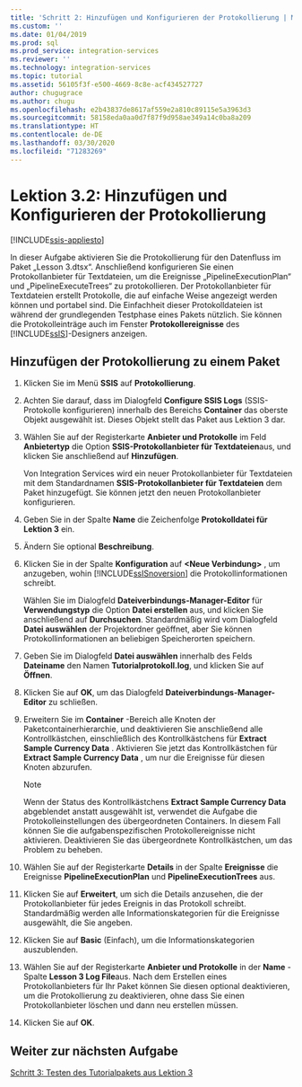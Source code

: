 ```yaml
---
title: 'Schritt 2: Hinzufügen und Konfigurieren der Protokollierung | Microsoft-Dokumentation'
ms.custom: ''
ms.date: 01/04/2019
ms.prod: sql
ms.prod_service: integration-services
ms.reviewer: ''
ms.technology: integration-services
ms.topic: tutorial
ms.assetid: 56105f3f-e500-4669-8c8e-acf434527727
author: chugugrace
ms.author: chugu
ms.openlocfilehash: e2b43837de8617af559e2a810c89115e5a3963d3
ms.sourcegitcommit: 58158eda0aa0d7f87f9d958ae349a14c0ba8a209
ms.translationtype: HT
ms.contentlocale: de-DE
ms.lasthandoff: 03/30/2020
ms.locfileid: "71283269"
---
```

# <a name="lesson-3-2-add-and-configure-logging"></a>Lektion 3.2: Hinzufügen und Konfigurieren der Protokollierung

[!INCLUDE[ssis-appliesto](../includes/ssis-appliesto-ssvrpluslinux-asdb-asdw-xxx.md)]



In dieser Aufgabe aktivieren Sie die Protokollierung für den Datenfluss im Paket „Lesson 3.dtsx“. Anschließend konfigurieren Sie einen Protokollanbieter für Textdateien, um die Ereignisse „PipelineExecutionPlan“ und „PipelineExecuteTrees“ zu protokollieren. Der Protokollanbieter für Textdateien erstellt Protokolle, die auf einfache Weise angezeigt werden können und portabel sind. Die Einfachheit dieser Protokolldateien ist während der grundlegenden Testphase eines Pakets nützlich. Sie können die Protokolleinträge auch im Fenster **Protokollereignisse** des [!INCLUDE[ssIS](../includes/ssis-md.md)]-Designers anzeigen.  
  
## <a name="add-logging-to-the-package"></a>Hinzufügen der Protokollierung zu einem Paket  
  
1.  Klicken Sie im Menü **SSIS** auf **Protokollierung**.  
  
2.  Achten Sie darauf, dass im Dialogfeld **Configure SSIS Logs** (SSIS-Protokolle konfigurieren) innerhalb des Bereichs **Container** das oberste Objekt ausgewählt ist. Dieses Objekt stellt das Paket aus Lektion 3 dar.
  
3.  Wählen Sie auf der Registerkarte **Anbieter und Protokolle** im Feld **Anbietertyp** die Option **SSIS-Protokollanbieter für Textdateien**aus, und klicken Sie anschließend auf **Hinzufügen**.  
  
    Von Integration Services wird ein neuer Protokollanbieter für Textdateien mit dem Standardnamen **SSIS-Protokollanbieter für Textdateien** dem Paket hinzugefügt. Sie können jetzt den neuen Protokollanbieter konfigurieren.  
  
4.  Geben Sie in der Spalte **Name** die Zeichenfolge **Protokolldatei für Lektion 3** ein.  
  
5.  Ändern Sie optional **Beschreibung**.  
  
6.  Klicken Sie in der Spalte **Konfiguration** auf **\<Neue Verbindung>** , um anzugeben, wohin [!INCLUDE[ssISnoversion](../includes/ssisnoversion-md.md)] die Protokollinformationen schreibt.  
  
    Wählen Sie im Dialogfeld **Dateiverbindungs-Manager-Editor** für **Verwendungstyp** die Option **Datei erstellen** aus, und klicken Sie anschließend auf **Durchsuchen**. Standardmäßig wird vom Dialogfeld **Datei auswählen** der Projektordner geöffnet, aber Sie können Protokollinformationen an beliebigen Speicherorten speichern.  
  
7.  Geben Sie im Dialogfeld **Datei auswählen** innerhalb des Felds **Dateiname** den Namen **Tutorialprotokoll.log**, und klicken Sie auf **Öffnen**.
  
8.  Klicken Sie auf **OK**, um das Dialogfeld **Dateiverbindungs-Manager-Editor** zu schließen.  
  
9. Erweitern Sie im **Container** -Bereich alle Knoten der Paketcontainerhierarchie, und deaktivieren Sie anschließend alle Kontrollkästchen, einschließlich des Kontrollkästchens für **Extract Sample Currency Data** . Aktivieren Sie jetzt das Kontrollkästchen für **Extract Sample Currency Data** , um nur die Ereignisse für diesen Knoten abzurufen.  
  
    > [!NOTE]  
    > Wenn der Status des Kontrollkästchens **Extract Sample Currency Data** abgeblendet anstatt ausgewählt ist, verwendet die Aufgabe die Protokolleinstellungen des übergeordneten Containers. In diesem Fall können Sie die aufgabenspezifischen Protokollereignisse nicht aktivieren. Deaktivieren Sie das übergeordnete Kontrollkästchen, um das Problem zu beheben.
  
10. Wählen Sie auf der Registerkarte **Details** in der Spalte **Ereignisse** die Ereignisse **PipelineExecutionPlan** und **PipelineExecutionTrees** aus.  
  
11. Klicken Sie auf **Erweitert**, um sich die Details anzusehen, die der Protokollanbieter für jedes Ereignis in das Protokoll schreibt. Standardmäßig werden alle Informationskategorien für die Ereignisse ausgewählt, die Sie angeben.  
  
12. Klicken Sie auf **Basic** (Einfach), um die Informationskategorien auszublenden.  
  
13. Wählen Sie auf der Registerkarte **Anbieter und Protokolle** in der **Name** -Spalte **Lesson 3 Log File**aus. Nach dem Erstellen eines Protokollanbieters für Ihr Paket können Sie diesen optional deaktivieren, um die Protokollierung zu deaktivieren, ohne dass Sie einen Protokollanbieter löschen und dann neu erstellen müssen.  
  
14. Klicken Sie auf **OK**.  
  
## <a name="go-to-next-task"></a>Weiter zur nächsten Aufgabe  
[Schritt 3: Testen des Tutorialpakets aus Lektion 3](../integration-services/lesson-3-3-testing-the-lesson-3-tutorial-package.md)  
  
